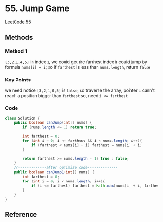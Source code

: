 # 55. Jump Game

[LeetCode 55](https://leetcode.com/problems/jump-game/)

## Methods

### Method 1

`[3,2,1,4,5]`
In index `i`, we could get the farthest index it could jump by formula `nums[i] + i`; 
so if `farthest` is less than `nums.length`, return `false`

### Key Points
we need notice `[3,2,1,0,5]` is `false`, so traverse the array, pointer `i` cann't reach a position bigger than `farthest`
so, need `i <= farthest`

### Code

```java
class Solution {
    public boolean canJump(int[] nums) {
        if (nums.length <= 1) return true;

        int farthest = 0;
        for (int i = 0; i <= farthest && i < nums.length; i++){
            if (farthest < nums[i] + i) farthest = nums[i] + i;
        }

        return farthest >= nums.length - 1? true : false;
    }
    //-------------after optimize code--------------
    public boolean canJump1(int[] nums) {
        int farthest = 0;
        for (int i = 0; i < nums.length; i++){
            if (i <= farthest) farthest = Math.max(nums[i] + i, farthest);
        }
    }
}


```

## Reference
